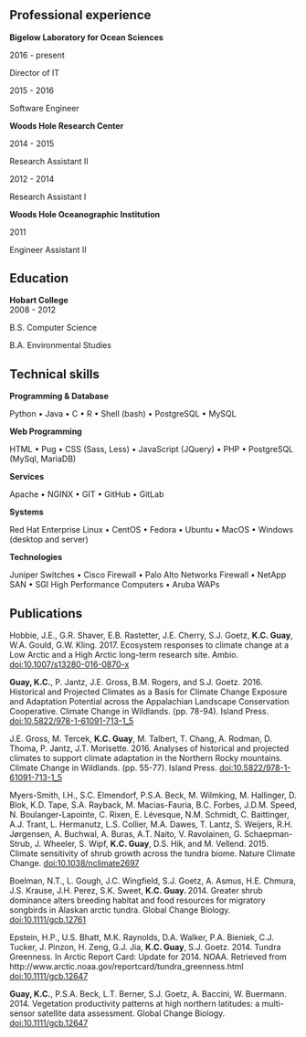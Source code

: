 #  

<style>
  .bot-marg-10 {
    margin-bottom: 0px !important;
  }
  h3 {
    margin-top: 20px !important;
  }
</style>

<div class="row">
  <div class="col-lg-12"><a name="experience"></a>
  <h2>Professional experience</h2>
  </div>
  <div class="col-lg-12 indent-20">

  <b>Bigelow Laboratory for Ocean Sciences</b>
  <div class="indent-20">
    <div class="pull-right">2016 - present</div>
    <p>Director of IT</p>
  </div>
  <div class="indent-20">
    <div class="pull-right">2015 - 2016</div>
    <p>Software Engineer</p>
  </div>

  <b>Woods Hole Research Center</b>
  <div class="indent-20">
    <div class="pull-right">2014 - 2015</div>
    <p>Research Assistant II</p>
  </div>
  <div class="indent-20">
    <div class="pull-right">2012 - 2014</div>
    <p>Research Assistant I</p>
  </div>

  <b>Woods Hole Oceanographic Institution</b>
  <div class="indent-20">
    <div class="pull-right">2011</div>
    <p>Engineer Assistant II</p>
  </div>
  </div>
</div>

<div class="row">
  <div class="col-lg-12"><a name="education"></a>
  <h2>Education</h2>
  </div>
  <div class="col-lg-12 indent-20">
  <b>Hobart College</b>
  <div class="indent-20">
    <div class="pull-right">2008 - 2012</div>
    <p>B.S. Computer Science</p>
    <p>B.A. Environmental Studies</p>
  </div>  
  </div>
</div>

<div class="row">
  <div class="col-lg-12"><a name="skills"></a>
  <h2>Technical skills</h2>
  </div>
  <div class="col-lg-12 indent-20">
  <b>Programming & Database</b>
  <div class="indent-20"><p>Python &bull; Java &bull; C &bull; R &bull; Shell (bash) &bull; PostgreSQL &bull; MySQL</p></div>
  <b>Web Programming</b>
  <div class="indent-20"><p>HTML &bull; Pug &bull; CSS (Sass, Less) &bull; JavaScript (JQuery) &bull; PHP &bull; PostgreSQL (MySql, MariaDB)</p></div>
  <b>Services</b>
  <div class="indent-20"><p>Apache &bull; NGINX &bull; GIT &bull; GitHub &bull; GitLab</p></div>
  <b>Systems</b>
  <div class="indent-20"><p>Red Hat Enterprise Linux &bull; CentOS &bull; Fedora &bull; Ubuntu &bull; MacOS &bull; Windows (desktop and server)</p></div>
  <b>Technologies</b>
  <div class="indent-20"><p>Juniper Switches &bull; Cisco Firewall &bull; Palo Alto Networks Firewall &bull; NetApp SAN &bull; SGI High Performance Computers &bull; Aruba WAPs</p></div>
  </div>
</div>

<div class="row">
  <div class="col-lg-12"><a name="publications"></a>
  <h2>Publications</h2>
  </div>
  <div class="col-lg-12 indent-20">
  <div style="word-wrap:break-word;" class="section">
  <ul class="pubs" style="list-style:none;padding-left:0px;">
  <li><p>Hobbie, J.E., G.R. Shaver, E.B. Rastetter, J.E. Cherry, S.J. Goetz, <b>K.C. Guay</b>, W.A. Gould, G.W. Kling. 2017. Ecosystem responses to climate change at a Low Arctic and a High Arctic long-term research site. Ambio. <a href="https://link.springer.com/article/10.1007/s13280-016-0870-x" target="_blank">doi:10.1007/s13280-016-0870-x</a></p></li>

  <li><p> <b>Guay, K.C.</b>, P. Jantz, J.E. Gross, B.M. Rogers, and S.J. Goetz. 2016. Historical and Projected Climates as a Basis for Climate Change Exposure and Adaptation Potential across the Appalachian Landscape Conservation Cooperative. Climate Change in Wildlands. (pp. 78-94). Island Press. <a href="https://link.springer.com/chapter/10.5822/978-1-61091-713-1_5" target="_blank">doi:10.5822/978-1-61091-713-1_5</a></p></li>
  <li><p>J.E. Gross, M. Tercek, <b>K.C. Guay</b>, M. Talbert, T. Chang, A. Rodman, D. Thoma, P. Jantz, J.T. Morisette. 2016. Analyses of historical and projected climates to support climate adaptation in the Northern Rocky mountains. Climate Change in Wildlands. (pp. 55-77). Island Press. <a href="https://link.springer.com/chapter/10.5822/978-1-61091-713-1_5" target="_blank">doi:10.5822/978-1-61091-713-1_5</a></p></li>

  <li><p>Myers-Smith, I.H., S.C. Elmendorf, P.S.A. Beck, M. Wilmking, M. Hallinger, D. Blok, K.D. Tape, S.A. Rayback, M. Macias-Fauria, B.C. Forbes, J.D.M. Speed, N. Boulanger-Lapointe, C. Rixen, E. Lévesque, N.M. Schmidt, C. Baittinger, A.J. Trant, L. Hermanutz, L.S. Collier, M.A. Dawes, T. Lantz, S. Weijers, R.H. Jørgensen, A. Buchwal, A. Buras, A.T. Naito, V. Ravolainen, G. Schaepman-Strub, J. Wheeler, S. Wipf, <b>K.C. Guay</b>, D.S. Hik, and M. Vellend. 2015. Climate sensitivity of shrub growth across the tundra biome. Nature Climate Change. <a href="https://www.nature.com/nclimate/journal/v5/n9/full/nclimate2697.html" target="_blank">doi:10.1038/nclimate2697</a></p></li>

  <li><p>Boelman, N.T., L. Gough, J.C. Wingfield, S.J. Goetz, A. Asmus, H.E. Chmura, J.S. Krause, J.H. Perez, S.K. Sweet, <b>K.C. Guay. </b>2014. Greater shrub dominance alters breeding habitat and food resources for migratory songbirds in Alaskan arctic tundra. Global Change Biology. <a href="https://onlinelibrary.wiley.com/doi/10.1111/gcb.12761/abstract" target="_blank">doi:10.1111/gcb.12761</a></p></li>
  <li><p>Epstein, H.P., U.S. Bhatt, M.K. Raynolds, D.A. Walker, P.A. Bieniek, C.J. Tucker, J. Pinzon, H. Zeng, G.J. Jia, <b>K.C. Guay</b>, S.J. Goetz. 2014. Tundra Greenness. In Arctic Report Card: Update for 2014. NOAA. Retrieved from http://www.arctic.noaa.gov/reportcard/tundra_greenness.html <a href="https://www.researchgate.net/profile/W_Meier/publication/269703124_Sea_Ice_in_Arctic_Report_Card_2014/links/5498e5870cf2519f5a1deaa7.pdf" target="_blank">doi:10.1111/gcb.12647</a></p></li>
  <li><p> <b>Guay, K.C.</b>, P.S.A. Beck, L.T. Berner, S.J. Goetz, A. Baccini, W. Buermann. 2014. Vegetation productivity patterns at high northern latitudes: a multi-sensor satellite data assessment. Global Change Biology. <a href="https://onlinelibrary.wiley.com/doi/10.1111/gcb.12647/abstract" target="_blank">doi:10.1111/gcb.12647</a></p></li>
  </ul>
  </div>
  </div>
</div>
